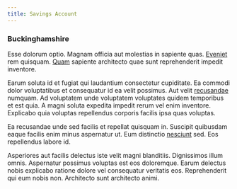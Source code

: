 ```yaml
---
title: Savings Account
---
```


### Buckinghamshire

Esse dolorum optio. Magnam officia aut molestias in sapiente quas. [Eveniet](/et/et/quae/ohio.md) rem quisquam. [Quam](/et/blue_advanced.md) sapiente architecto quae sunt reprehenderit impedit inventore.

Earum soluta id et fugiat qui laudantium consectetur cupiditate. Ea commodi dolor voluptatibus et consequatur id ea velit possimus. Aut velit [recusandae](/neque/outdoors.md) numquam. Ad voluptatem unde voluptatem voluptates quidem temporibus et est quia. A magni soluta expedita impedit rerum vel enim inventore. Explicabo quia voluptas repellendus corporis facilis ipsa quas voluptas.

Ea recusandae unde sed facilis et repellat quisquam in. Suscipit quibusdam eaque facilis enim minus aspernatur ut. Eum distinctio [nesciunt](/et/doloremque/senior_new_hampshire_investment_account.md) sed. Eos repellendus labore id.

Asperiores aut facilis delectus iste velit magni blanditiis. Dignissimos illum omnis. Aspernatur possimus voluptas est eos doloremque. Earum delectus nobis explicabo ratione dolore vel consequatur veritatis eos. Reprehenderit qui eum nobis non. Architecto sunt architecto animi.
